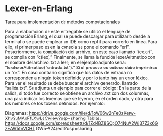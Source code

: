 # Lexer-en-Erlang
Tarea para implementación de métodos computacionales

Para la elaboración de este entregable se utilizó el lenguaje de programación Erlang, el cual se puede descargar para utilizarlo desde la terminal o se puede emplear un IDE como repl.it para correrlo en línea. Para ello, el primer paso es en la consola se pone el comando “erl”. Posteriormente, la compilación del archivo, en este caso llamado “lex.erl”, se compila con “c(lex).” Finalmente, se llama la función lexerAritmetico con el nombre del archivo .txt a leer; en el ejemplo adjunto sería: “lex:lexerAtitmetico(“entrada.txt”).” Si el proceso es exitoso debe imprimirse un “ok”. En caso contrario significa que los datos de entrada no corresponden a ningún token definido y por lo tanto hay un error léxico. Para ver el resultado se debe buscar el archivo generado, llamado “salida.txt”.
Se adjunta un ejemplo para correr el código:
En la parte de la salida, si todo fue correcto se obtiene un archivo .txt con dos columnas, una para indicar los lexemas que se leyeron, en el orden dado, y otra para los nombres de los tokens definidos. Por ejemplo:

Diagramas: https://drive.google.com/file/d/1oW06w2nFe0zKerw-Xhv3uMAxFfLXwLsC/view?usp=sharing 
Tablas: https://docs.google.com/spreadsheets/d/1Zd4BZ8SCpO74NuV2Wj37Z3x6GzEAW5tnVCHT GW5-V24/edit?usp=sharing
